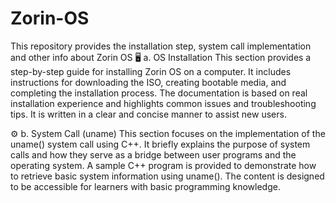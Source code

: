 # Zorin-OS
This repository provides the installation step, system call implementation and other info about Zorin OS
🖥️ a. OS Installation
This section provides a step-by-step guide for installing Zorin OS on a computer. It includes instructions for downloading the ISO, creating bootable media, and completing the installation process. The documentation is based on real installation experience and highlights common issues and troubleshooting tips. It is written in a clear and concise manner to assist new users.

⚙️ b. System Call (uname)
This section focuses on the implementation of the uname() system call using C++. It briefly explains the purpose of system calls and how they serve as a bridge between user programs and the operating system. A sample C++ program is provided to demonstrate how to retrieve basic system information using uname(). The content is designed to be accessible for learners with basic programming knowledge.
